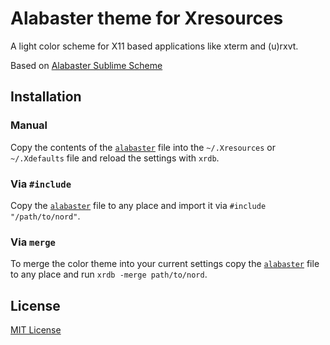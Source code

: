 # Alabaster theme for Xresources

A light color scheme for X11 based applications like xterm and (u)rxvt.

Based on [Alabaster Sublime Scheme](https://github.com/tonsky/sublime-scheme-alabaster)


## Installation

### Manual
Copy the contents of the [`alabaster`](https://github.com/anmolmathias/xresources-alabaster/src/alabaster) file into the `~/.Xresources` or `~/.Xdefaults` file and reload the settings with `xrdb`.

### Via `#include`
Copy the [`alabaster`](https://github.com/anmolmathias/xresources-alabaster/src/alabaster) file to any place and import it via `#include "/path/to/nord"`.

### Via `merge`
To merge the color theme into your current settings copy the [`alabaster`](https://github.com/anmolmathias/xresources-alabaster/src/alabaster) file to any place and run `xrdb -merge path/to/nord`.

## License

[MIT License](./LICENSE.txt)
